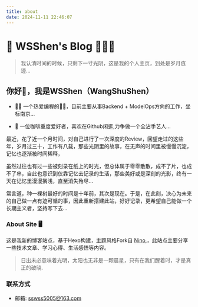 ```yaml
---
title: about
date: 2024-11-11 22:46:07
---
```


# 📄 WSShen's Blog  👨🏻‍💻  



> 我认清时间的时候，只剩下一寸光阴，这是我的个人主页，到处是岁月痕迹...


## 你好👋，我是WSShen（WangShuShen）

- 👨‍💻 一个热爱编程的🐂🐴，目前主要从事Backend + ModelOps方向的工作，坐标南京...

- 🧑 一位咖啡重度爱好者，喜欢在Github闲逛,力争做一个全沾手艺人...

最近，花了近一个月时间，对自己进行了一次深度的Review，回望走过的这些年，岁月过三十，工作有八载，那些光阴里的故事，在无声的时间里被慢慢沉淀，记忆也逐渐被时间稀释，

虽然过往也有过一些被刻录在纸上的时光，但总体属于零零散散，成不了片，也成不了串，自此也意识到仅靠记忆去记录的生活，那些美好或是深刻的光影，终有一天在记忆里漫漫搁浅，直至消失殆尽...

常言道，种一棵树最好的时间是十年前，其次是现在。于是，在此刻，决心为未来的自己做一点有迹可循的事，因此重新搭建此站，好好记录，更希望自己能做一个长期主义者，坚持写下去...

### About Site 🖥️


这是我新的博客站点，基于Hexo构建，主题风格Fork自 [Nino](https://github.com/HiNinoJay/hexo-theme-A4),，此站点主要分享一些技术文章、学习心得、生活感悟等内容。



> 日出未必意味着光明，太阳也无非是一颗晨星，只有在我们醒着时，才是真正的破晓.



### 联系方式
- 邮箱: sswss5005@163.com




